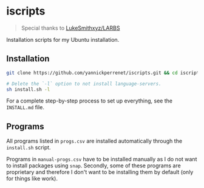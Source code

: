 # iscripts

> Special thanks to [LukeSmithxyz/LARBS](https://github.com/LukeSmithxyz/LARBS)

Installation scripts for my Ubuntu installation.

## Installation
```bash
git clone https://github.com/yannickperrenet/iscripts.git && cd iscripts

# Delete the `-l` option to not install language-servers.
sh install.sh -l
```

For a complete step-by-step process to set up everything, see the `INSTALL.md` file.

## Programs
All programs listed in `progs.csv` are installed automatically through the `install.sh` script.

Programs in `manual-progs.csv` have to be installed manually as I do not want to install packages
using `snap`. Secondly, some of these programs are proprietary and therefore I don't want to be
installing them by default (only for things like work).
